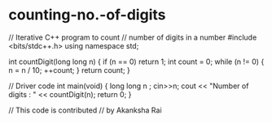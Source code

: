# counting-no.-of-digits


// Iterative C++ program to count
// number of digits in a number
#include <bits/stdc++.h>
using namespace std;

int countDigit(long long n)
{
	if (n == 0)
		return 1;
	int count = 0;
	while (n != 0) {
		n = n / 10;
		++count;
	}
	return count;
}

// Driver code
int main(void)
{
	long long n ;
    cin>>n;
	cout << "Number of digits : " << countDigit(n);
	return 0;
}

// This code is contributed
// by Akanksha Rai
